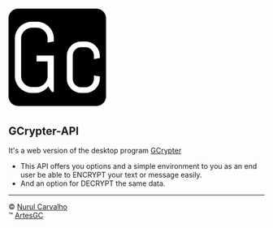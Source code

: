 # ![gc-logo](app/static/img/favicon/favicon-192x192.png)

## GCrypter-API

It's a web version of the desktop program [GCrypter](https://sourceforge.net/p/gcrypter/)

- This API offers you options and a simple environment
to you as an end user be able to ENCRYPT your text or message easily.
- And an option for DECRYPT the same data.

---

&copy; [Nurul Carvalho](mailto:nuruldecarvalho@gmail.com) \
&trade; [ArtesGC](https://artesgc.home.blog)
